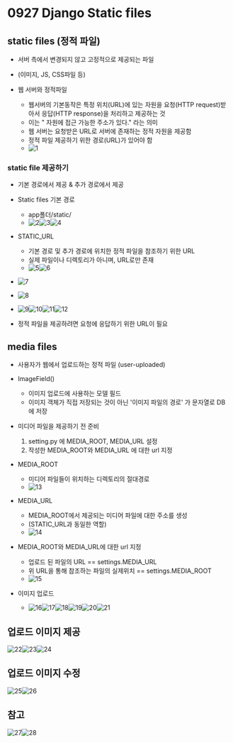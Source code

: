 # 0927 Django Static files
## static files (정적 파일)
+ 서버 측에서 변경되지 않고 고정적으로 제공되는 파일
+ (이미지, JS, CSS파일 등)

+ 웹 서버와 정적파일
  + 웹서버의 기본동작은 특정 위치(URL)에 있는 자원을 요청(HTTP request)받아서 응답(HTTP response)을 처리하고 제공하는 것
  + 이는 " 자원에 접근 가능한 주소가 있다." 라는 의미
  + 웹 서버는 요청받은 URL로 서버에 존재하는 정적 자원을 제공함
  + 정적 파일 제공하기 위한 경로(URL)가 있어야 함
  + ![1](pict1.png)

### static file 제공하기
+ 기본 경로에서 제공 & 추가 경로에서 제공

+ Static files 기본 경로
  + app폴더/static/
  + ![2](pict2.png)![3](pict3.png)![4](pict4.png)

+ STATIC_URL
  + 기본 경로 및 추가 경로에 위치한 정적 파일을 참조하기 위한 URL
  + 실제 파일이나 디렉토리가 아니며, URL로만 존재
  + ![5](pict5.png)![6](pict6.png)

+ ![7](pict7.png)
+ ![8](pict8.png)
+ ![9](pict9.png)![10](pict10.png)![11](pict11.png)![12](pict12.png)
+ 정적 파일을 제공하려면 요청에 응답하기 위한 URL이 필요

## media files
+ 사용자가 웹에서 업로드하는 정적 파일 (user-uploaded)

+ ImageField()
  + 이미지 업로드에 사용하는 모델 필드
  + 이미지 객체가 직접 저장되는 것이 아닌 '이미지 파일의 경로' 가 문자열로 DB에 저장

+ 미디어 파일을 제공하기 전 준비
  1. setting.py 에 MEDIA_ROOT, MEDIA_URL 설정
  2. 작성한 MEDIA_ROOT와 MEDIA_URL 에 대한 url 지정

+ MEDIA_ROOT
  + 미디어 파일들이 위치하는 디렉토리의 절대경로
  + ![13](pict13.png)

+ MEDIA_URL
  + MEDIA_ROOT에서 제공되는 미디어 파일에 대한 주소를 생성
  + (STATIC_URL과 동일한 역할)
  + ![14](pict14.png)

+ MEDIA_ROOT와 MEDIA_URL에 대한 url 지정
  + 업로드 된 파일의 URL == settings.MEDIA_URL
  + 위 URL을 통해 참조하는 파일의 실제위치 == settings.MEDIA_ROOT
  + ![15](pict15.png)

+ 이미지 업로드
  + ![16](pict16.png)![17](pict17.png)![18](pict18.png)![19](pict19.png)![20](pict20.png)![21](pict21.png)

## 업로드 이미지 제공
![22](pict22.png)![23](pict23.png)![24](pict24.png)
## 업로드 이미지 수정
![25](pict25.png)![26](pict26.png)
## 참고
![27](pict27.png)![28](pict28.png)
